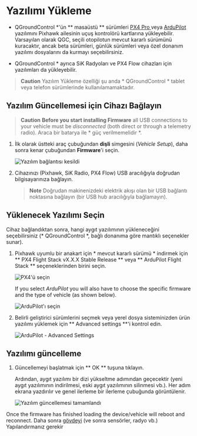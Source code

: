 # Yazılımı Yükleme

* QGroundControl *'ün ** masaüstü ** sürümleri [ PX4 Pro ](http://px4.io/) veya [ ArduPilot ](http://ardupilot.com) yazılımını Pixhawk ailesinin uçuş kontrolörü kartlarına yükleyebilir. Varsayılan olarak QGC, seçili otopilotun mevcut kararlı sürümünü kuracaktır, ancak beta sürümleri, günlük sürümleri veya özel donanım yazılımı dosyalarını da kurmayı seçebilirsiniz.

* QGroundControl * ayrıca SiK Radyoları ve PX4 Flow cihazları için yazılımları da yükleyebilir.

> **Caution** Yazılım Yükleme özelliği şu anda * QGroundControl * tablet veya telefon sürümlerinde kullanılamamaktadır.

## Yazılım Güncellemesi için Cihazı Bağlayın

> **Caution** **Before you start installing Firmware** all USB connections to your vehicle must be *disconnected* (both direct or through a telemetry radio). Araca bir batarya ile * güç verilmemelidir *.

1. İlk olarak üstteki araç çubuğundan **dişli** simgesini (*Vehicle Setup*), daha sonra kenar çubuğundan **Firmware**'i seçin.
    
    ![Yazılım bağlantısı kesildi](../../assets/setup/firmware/firmware_disconnected.jpg)

2. Cihazınızı (Pixhawk, SiK Radio, PX4 Flow) USB aracılığıyla doğrudan bilgisayarınıza bağlayın.
    
    > **Note** Doğrudan makinenizdeki elektrik akışı olan bir USB bağlantı noktasına bağlayın (bir USB hub aracılığıyla bağlamayın).

## Yüklenecek Yazılımı Seçin

Cihaz bağlandıktan sonra, hangi aygıt yazılımının yükleneceğini seçebilirsiniz (* QGroundControl *, bağlı donanıma göre mantıklı seçenekler sunar).

1. Pixhawk uyumlu bir anakart için * mevcut kararlı sürümü * indirmek için ** PX4 Flight Stack vX.X.X Stable Release ** veya ** ArduPilot Flight Stack ** seçeneklerinden birini seçin.
    
    ![PX4'ü seçin](../../assets/setup/firmware/firmware_select_default_px4.jpg)
    
    If you select *ArduPilot* you will also have to choose the specific firmware and the type of vehicle (as shown below).
    
    ![ArduPilot'ı seçin](../../assets/setup/firmware/firmware_selection_ardupilot.jpg)

2. Belirli geliştirici sürümlerini seçmek veya yerel dosya sisteminizden ürün yazılımı yüklemek için ** Advanced settings **'i kontrol edin.
    
    ![ArduPilot - Advanced Settings](../../assets/setup/firmware/firmware_selection_advanced_settings.jpg)

## Yazılımı güncelleme

1. Güncellemeyi başlatmak için ** OK ** tuşuna tıklayın.
    
    Ardından, aygıt yazılımı bir dizi yükseltme adımından geçecektir (yeni aygıt yazılımının indirilmesi, eski aygıt yazılımının silinmesi vb.). Her adım ekrana yazdırılır ve genel ilerleme bir ilerleme çubuğunda görüntülenir.
    
    ![Yazılım güncellemesi tamamlandı](../../assets/setup/firmware/firmware_upgrade_complete.jpg)

Once the firmware has finished loading the device/vehicle will reboot and reconnect. Daha sonra [ gövdeyi](../SetupView/Airframe.md) (ve sonra sensörler, radyo vb.) Yapılandırmanız gerekir